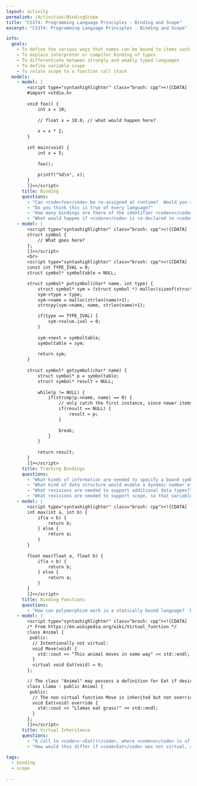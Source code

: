 ```yaml
---
layout: activity
permalink: /Activities/BindingScope
title: "CS374: Programming Language Principles - Binding and Scope"
excerpt: "CS374: Programming Language Principles - Binding and Scope"

info: 
  goals: 
    - To define the various ways that names can be bound to items such as variables
    - To explain interpreter or compiler binding of types
    - To differentiate between strongly and weakly typed languages
    - To define variable scope
    - To relate scope to a function call stack
  models:
    - model: |
        <script type="syntaxhighlighter" class="brush: cpp"><![CDATA[
        #import <stdio.h>
        
        void foo() {
            int x = 10;
            
            // float x = 10.0; // what would happen here?
            
            x = x * 2;
        }
        
        int main(void) {
            int x = 5;
            
            foo();
            
            printf("%d\n", x);
        }
        ]]></script> 
      title: Binding
      questions:
        - "Can <code>foo</code> be re-assigned at runtime?  Would you say that it is statically or dynamically bound to its value?  How about <code>x</code>?"
        - "Do you think this is true of every language?"
        - "How many bindings are there of the identifier <code>x</code>?  If <code>x</code> is staically bound, it must be resolved by the compiler at compile time.  How is the correct value obtained at each reference?" 
        - "What would happen if <code>x</code> is re-declared in <code>foo</code> after it has already been declared in languages like C and Java that specify and insist on proper types (these are called strongly typed languages)?"
    - model: |
        <script type="syntaxhighlighter" class="brush: cpp"><![CDATA[
        struct symbol {
            // What goes here?
        };
        ]]></script> 
        <br>
        <script type="syntaxhighlighter" class="brush: cpp"><![CDATA[
        const int TYPE_IVAL = 0;
        struct symbol* symboltable = NULL;

        struct symbol* putsymbol(char* name, int type) {
            struct symbol* sym = (struct symbol *) malloc(sizeof(struct symbol));
            sym->type = type;
            sym->name = malloc(strlen(name)+1);
            strncpy(sym->name, name, strlen(name)+1);

            if(type == TYPE_IVAL) {
                sym->value.ival = 0;
            }
            
            sym->next = symboltable;
            symboltable = sym;
            
            return sym;
        }
        
        struct symbol* getsymbol(char* name) {
            struct symbol* p = symboltable;
            struct symbol* result = NULL;
            
            while(p != NULL) {
                if(strcmp(p->name, name) == 0) {
                    // only catch the first instance, since newer items are placed in the front of the list
                    if(result == NULL) {
                        result = p;
                    }
                    
                    break;
                }
            }
            
            return result;
        }
        ]]></script> 
      title: Tracking Bindings
      questions:
        - "What kinds of information are needed to specify a bound symbol?"    
        - "What kind of data structure would enable a dynamic number of bound variables in a routine?"
        - "What revisions are needed to support additional data types?"
        - "What revisions are needed to support scope, so that variables of the same name can exist in subroutines?"
    - model: |
        <script type="syntaxhighlighter" class="brush: cpp"><![CDATA[
        int max(int a, int b) {
            if(a < b) {
                return b;
            } else {
                return a;
            }        
        }
        
        float max(float a, float b) {
            if(a < b) {
                return b;
            } else {
                return a;
            }
        }
        ]]></script> 
      title: Binding Functions
      questions:
        - "How can polymorphism work in a statically bound language?  How might this differ from a dynamically bound language?"
    - model: |
        <script type="syntaxhighlighter" class="brush: cpp"><![CDATA[
        /* From https://en.wikipedia.org/wiki/Virtual_function */
        class Animal {
         public:
          // Intentionally not virtual:
          void Move(void) {
            std::cout << "This animal moves in some way" << std::endl;
          }
          virtual void Eat(void) = 0;
        };

        // The class "Animal" may possess a definition for Eat if desired.
        class Llama : public Animal {
         public:
          // The non virtual function Move is inherited but not overridden.
          void Eat(void) override {
            std::cout << "Llamas eat grass!" << std::endl;
          }
        };        
        ]]></script> 
      title: Virtual Inheritance
      questions:
        - "A call to <code>x->Eat()</code>, where <code>x</code> is of type <code>Animal</code> but refers to a <code>Llama</code>, would output what?"
        - "How would this differ if <code>Eat</code> was not virtual, and implemented in the class <code>Animal</code>?"
        
tags:
  - binding
  - scope
  
---
```



